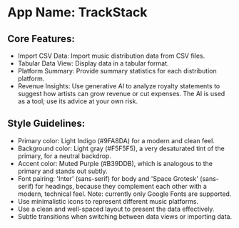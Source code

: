 # **App Name**: TrackStack

## Core Features:

- Import CSV Data: Import music distribution data from CSV files.
- Tabular Data View: Display data in a tabular format.
- Platform Summary: Provide summary statistics for each distribution platform.
- Revenue Insights: Use generative AI to analyze royalty statements to suggest how artists can grow revenue or cut expenses. The AI is used as a tool; use its advice at your own risk.

## Style Guidelines:

- Primary color: Light Indigo (#9FA8DA) for a modern and clean feel.
- Background color: Light gray (#F5F5F5), a very desaturated tint of the primary, for a neutral backdrop.
- Accent color: Muted Purple (#B39DDB), which is analogous to the primary and stands out subtly.
- Font pairing: 'Inter' (sans-serif) for body and 'Space Grotesk' (sans-serif) for headings, because they complement each other with a modern, technical feel. Note: currently only Google Fonts are supported.
- Use minimalistic icons to represent different music platforms.
- Use a clean and well-spaced layout to present the data effectively.
- Subtle transitions when switching between data views or importing data.